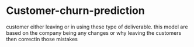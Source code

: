 # Customer-churn-prediction
customer either leaving or in using these type of deliverable. this model are based on the company being any changes or why leaving the customers then correctin those mistakes
